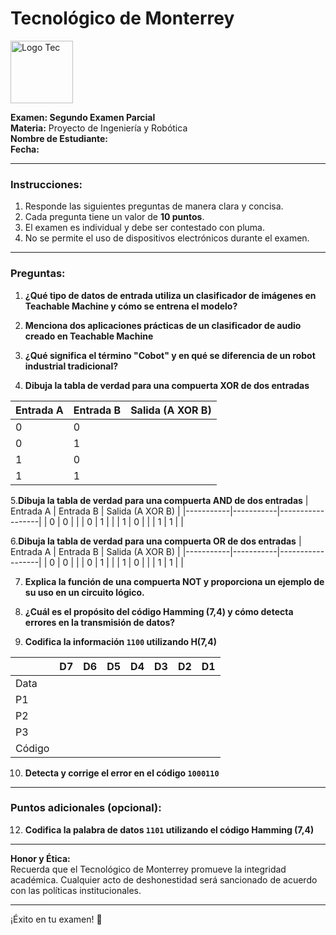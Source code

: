 # Tecnológico de Monterrey  
<img src="https://upload.wikimedia.org/wikipedia/commons/thumb/4/47/Logo_del_ITESM.svg/1200px-Logo_del_ITESM.svg.png" alt="Logo Tec" width="100cm" height="100cm" />  

**Examen: Segundo Examen Parcial**  
**Materia:** Proyecto de Ingeniería y Robótica  
**Nombre de Estudiante:**  
**Fecha:** 

---

### **Instrucciones:**  
1. Responde las siguientes preguntas de manera clara y concisa.  
2. Cada pregunta tiene un valor de **10 puntos**.  
3. El examen es individual y debe ser contestado con pluma. 
4. No se permite el uso de dispositivos electrónicos durante el examen.  

---

### **Preguntas:**

1. **¿Qué tipo de datos de entrada utiliza un clasificador de imágenes en Teachable Machine y cómo se entrena el modelo?**  
   

2. **Menciona dos aplicaciones prácticas de un clasificador de audio creado en Teachable Machine**  
  

3. **¿Qué significa el término "Cobot" y en qué se diferencia de un robot industrial tradicional?**  
   

4. **Dibuja la tabla de verdad para una compuerta XOR de dos entradas**

| Entrada A | Entrada B | Salida (A XOR B) |
|-----------|-----------|------------------|
|     0     |     0     |                  |
|     0     |     1     |                  |
|     1     |     0     |                  |
|     1     |     1     |                  | 

  

5.**Dibuja la tabla de verdad para una compuerta AND de dos entradas**
| Entrada A | Entrada B | Salida (A XOR B) |
|-----------|-----------|------------------|
|     0     |     0     |                  |
|     0     |     1     |                  |
|     1     |     0     |                  |
|     1     |     1     |                  | 

6.**Dibuja la tabla de verdad para una compuerta OR de dos entradas**
| Entrada A | Entrada B | Salida (A XOR B) |
|-----------|-----------|------------------|
|     0     |     0     |                  |
|     0     |     1     |                  |
|     1     |     0     |                  |
|     1     |     1     |                  | 

7. **Explica la función de una compuerta NOT y proporciona un ejemplo de su uso en un circuito lógico.**  
  

8. **¿Cuál es el propósito del código Hamming (7,4) y cómo detecta errores en la transmisión de datos?**

9. **Codifica la información `1100` utilizando H(7,4)**  
 
|  | D7 |  D6 | D5 | D4 | D3 | D2 | D1 |
|-----------|-----------|-----------|-----------|-----------|-----------|-----------|-----------|
|    Data   |       |       |       |       |       |       |       |
|    P1   |       |       |       |       |       |       |       |
|    P2   |       |       |       |       |       |       |       |
|    P3   |       |       |       |       |       |       |       |
|    Código   |       |       |       |       |       |       |       |

10. **Detecta y corrige el error en el código `1000110`**  


---

### **Puntos adicionales (opcional):**

12. **Codifica la palabra de datos `1101` utilizando el código Hamming (7,4)**  
    

---

**Honor y Ética:**  
Recuerda que el Tecnológico de Monterrey promueve la integridad académica. Cualquier acto de deshonestidad será sancionado de acuerdo con las políticas institucionales.  

---

¡Éxito en tu examen! 🚀  
